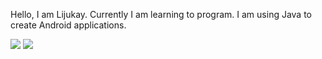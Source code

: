 Hello, I am Lijukay. Currently I am learning to program. I am using Java to create Android applications.


![](https://github-readme-stats.vercel.app/api?username=Lijukay&bg_color=ffffff00&text_color=888888&hide_border=true&hide_title=false)
![](https://github-readme-stats.vercel.app/api/top-langs/?username=Lijukay&layout=compact&bg_color=ffffff00&text_color=888888&hide_border=true&hide_title=false)

